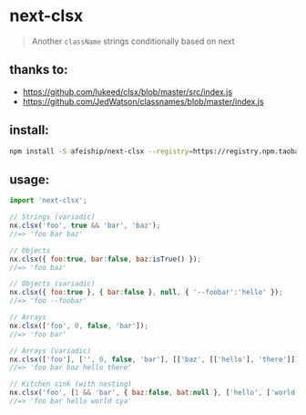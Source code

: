 # next-clsx
> Another `className` strings conditionally based on next

## thanks to:
- https://github.com/lukeed/clsx/blob/master/src/index.js
- https://github.com/JedWatson/classnames/blob/master/index.js

## install:
```bash
npm install -S afeiship/next-clsx --registry=https://registry.npm.taobao.org
```

## usage:
```js
import 'next-clsx';

// Strings (variadic)
nx.clsx('foo', true && 'bar', 'baz');
//=> 'foo bar baz'

// Objects
nx.clsx({ foo:true, bar:false, baz:isTrue() });
//=> 'foo baz'

// Objects (variadic)
nx.clsx({ foo:true }, { bar:false }, null, { '--foobar':'hello' });
//=> 'foo --foobar'

// Arrays
nx.clsx(['foo', 0, false, 'bar']);
//=> 'foo bar'

// Arrays (variadic)
nx.clsx(['foo'], ['', 0, false, 'bar'], [['baz', [['hello'], 'there']]]);
//=> 'foo bar baz hello there'

// Kitchen sink (with nesting)
nx.clsx('foo', [1 && 'bar', { baz:false, bat:null }, ['hello', ['world']]], 'cya');
//=> 'foo bar hello world cya'
```
